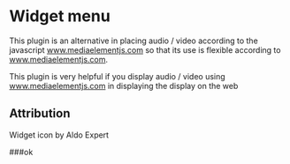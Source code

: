 # Widget menu

This plugin is an alternative in placing audio / video according to the javascript www.mediaelementjs.com so that its use is flexible according to www.mediaelementjs.com.

This plugin is very helpful if you display audio / video using www.mediaelementjs.com in displaying the display on the web

## Attribution
Widget icon by Aldo Expert

###ok
